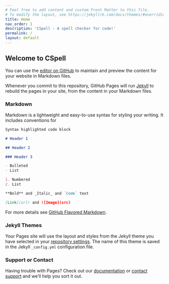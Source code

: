 ```yaml
---
# Feel free to add content and custom Front Matter to this file.
# To modify the layout, see https://jekyllrb.com/docs/themes/#overriding-theme-defaults
title: Home
nav_order: 1
description: 'CSpell - A spell checker for code!'
permalink: /
layout: default
---
```


## Welcome to CSpell

You can use the [editor on GitHub](https://github.com/streetsidesoftware/cspell/edit/main/docs/index.md) to maintain and preview the content for your website in Markdown files.

Whenever you commit to this repository, GitHub Pages will run [Jekyll](https://jekyllrb.com/) to rebuild the pages in your site, from the content in your Markdown files.

### Markdown

Markdown is a lightweight and easy-to-use syntax for styling your writing. It includes conventions for

```markdown
Syntax highlighted code block

# Header 1

## Header 2

### Header 3

- Bulleted
- List

1. Numbered
2. List

**Bold** and _Italic_ and `Code` text

[Link](url) and ![Image](src)
```

For more details see [GitHub Flavored Markdown](https://guides.github.com/features/mastering-markdown/).

### Jekyll Themes

Your Pages site will use the layout and styles from the Jekyll theme you have selected in your [repository settings](https://github.com/streetsidesoftware/cspell/settings/pages). The name of this theme is saved in the Jekyll `_config.yml` configuration file.

### Support or Contact

Having trouble with Pages? Check out our [documentation](https://docs.github.com/categories/github-pages-basics/) or [contact support](https://support.github.com/contact) and we’ll help you sort it out.

<!---
You can use the [editor on GitHub](https://github.com/streetsidesoftware/cspell/edit/main/docs/index.md) to maintain and preview the content for your website in Markdown files.
--->
